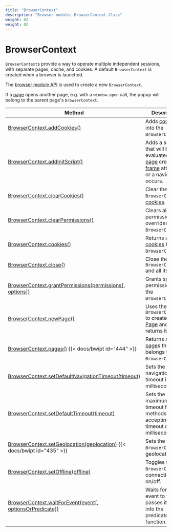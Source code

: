 ```yaml
---
title: "BrowserContext"
description: "Browser module: BrowserContext Class"
weight: 02
weight: 02
---
```


# BrowserContext

`BrowserContext`s provide a way to operate multiple independent sessions, with separate pages, cache, and cookies. A default `BrowserContext` is created when a browser is launched.

The [browser module API](https://grafana.com/docs/k6/<K6_VERSION>/javascript-api/k6-experimental/browser#browser-module-api) is used to create a new `BrowserContext`.

If a [page](https://grafana.com/docs/k6/<K6_VERSION>/javascript-api/k6-experimental/browser/page) opens another page, e.g. with a `window.open` call, the popup will belong to the parent page's `BrowserContext`.

| Method                                                                                                                                                                                  | Description                                                                                                                                                                                                                                                                    |
| --------------------------------------------------------------------------------------------------------------------------------------------------------------------------------------- | ------------------------------------------------------------------------------------------------------------------------------------------------------------------------------------------------------------------------------------------------------------------------------ |
| [BrowserContext.addCookies()](https://grafana.com/docs/k6/<K6_VERSION>/javascript-api/k6-experimental/browser/browsercontext/addcookies)                                                | Adds [cookies](https://grafana.com/docs/k6/<K6_VERSION>/javascript-api/k6-experimental/browser/browsercontext/cookie) into the `BrowserContext`.                                                                                                                               |
| [BrowserContext.addInitScript()](https://grafana.com/docs/k6/<K6_VERSION>/javascript-api/k6-experimental/browser/browsercontext/addinitscript)                                          | Adds a script that will be evaluated on [page](https://grafana.com/docs/k6/<K6_VERSION>/javascript-api/k6-experimental/browser/page) creation, [frame](https://grafana.com/docs/k6/<K6_VERSION>/javascript-api/k6-experimental/browser/frame) attached or a navigation occurs. |
| [BrowserContext.clearCookies()](https://grafana.com/docs/k6/<K6_VERSION>/javascript-api/k6-experimental/browser/browsercontext/clearcookies)                                            | Clear the `BrowserContext`'s [cookies](https://grafana.com/docs/k6/<K6_VERSION>/javascript-api/k6-experimental/browser/browsercontext/cookie).                                                                                                                                 |
| [BrowserContext.clearPermissions()](https://grafana.com/docs/k6/<K6_VERSION>/javascript-api/k6-experimental/browser/browsercontext/clearpermissions)                                    | Clears all permission overrides for the `BrowserContext`.                                                                                                                                                                                                                      |
| [BrowserContext.cookies()](https://grafana.com/docs/k6/<K6_VERSION>/javascript-api/k6-experimental/browser/browsercontext/cookies)                                                      | Returns a list of [cookies](https://grafana.com/docs/k6/<K6_VERSION>/javascript-api/k6-experimental/browser/browsercontext/cookie) from the `BrowserContext`.                                                                                                                  |
| [BrowserContext.close()](https://grafana.com/docs/k6/<K6_VERSION>/javascript-api/k6-experimental/browser/browsercontext/close)                                                          | Close the `BrowserContext` and all its [page](https://grafana.com/docs/k6/<K6_VERSION>/javascript-api/k6-experimental/browser/page)s.                                                                                                                                          |
| [BrowserContext.grantPermissions(permissions[, options])](https://grafana.com/docs/k6/<K6_VERSION>/javascript-api/k6-experimental/browser/browsercontext/grantpermissions)              | Grants specified permissions to the `BrowserContext`.                                                                                                                                                                                                                          |
| [BrowserContext.newPage()](https://grafana.com/docs/k6/<K6_VERSION>/javascript-api/k6-experimental/browser/browsercontext/newpage)                                                      | Uses the `BrowserContext` to create a new [Page](https://grafana.com/docs/k6/<K6_VERSION>/javascript-api/k6-experimental/browser/page) and returns it.                                                                                                                         |
| [BrowserContext.pages()](https://grafana.com/docs/k6/<K6_VERSION>/javascript-api/k6-experimental/browser/browsercontext/pages) {{< docs/bwipt id="444" >}}                              | Returns a list of [page](https://grafana.com/docs/k6/<K6_VERSION>/javascript-api/k6-experimental/browser/page)s that belongs to the `BrowserContext`.                                                                                                                          |
| [BrowserContext.setDefaultNavigationTimeout(timeout)](https://grafana.com/docs/k6/<K6_VERSION>/javascript-api/k6-experimental/browser/browsercontext/setdefaultnavigationtimeout)       | Sets the default navigation timeout in milliseconds.                                                                                                                                                                                                                           |
| [BrowserContext.setDefaultTimeout(timeout)](https://grafana.com/docs/k6/<K6_VERSION>/javascript-api/k6-experimental/browser/browsercontext/setdefaulttimeout)                           | Sets the default maximum timeout for all methods accepting a timeout option in milliseconds.                                                                                                                                                                                   |
| [BrowserContext.setGeolocation(geolocation)](https://grafana.com/docs/k6/<K6_VERSION>/javascript-api/k6-experimental/browser/browsercontext/setgeolocation) {{< docs/bwipt id="435" >}} | Sets the `BrowserContext`'s geolocation.                                                                                                                                                                                                                                       |
| [BrowserContext.setOffline(offline)](https://grafana.com/docs/k6/<K6_VERSION>/javascript-api/k6-experimental/browser/browsercontext/setoffline)                                         | Toggles the `BrowserContext`'s connectivity on/off.                                                                                                                                                                                                                            |
| [BrowserContext.waitForEvent(event[, optionsOrPredicate])](https://grafana.com/docs/k6/<K6_VERSION>/javascript-api/k6-experimental/browser/browsercontext/waitforevent)                 | Waits for the event to fire and passes its value into the predicate function.                                                                                                                                                                                                  |
